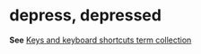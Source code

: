 # depress, depressed

**See** [Keys and keyboard shortcuts term collection](/style-guide/a-z-word-list-term-collections/term-collections/keys-keyboard-shortcuts)
